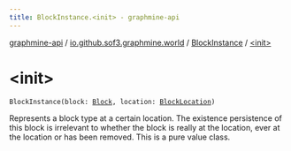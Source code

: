 ```yaml
---
title: BlockInstance.<init> - graphmine-api
---
```


[graphmine-api](../../index.html) / [io.github.sof3.graphmine.world](../index.html) / [BlockInstance](index.html) / [&lt;init&gt;](./-init-.html)

# &lt;init&gt;

`BlockInstance(block: `[`Block`](../-block/index.html)`, location: `[`BlockLocation`](../-block-location/index.html)`)`

Represents a block type at a certain location. The existence persistence of this block is irrelevant to whether the
block is really at the location, ever at the location or has been removed. This is a pure value class.

